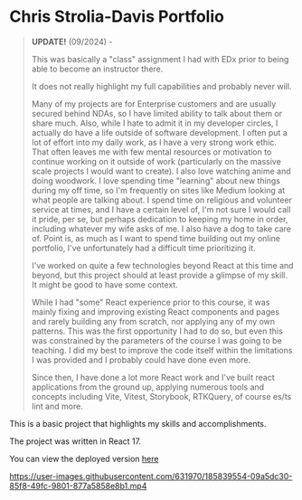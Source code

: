 # Chris Strolia-Davis Portfolio

> **UPDATE!** (09/2024) -
>
> This was basically a "class" assignment I had with EDx prior to being able to become an instructor there.
>
> It does not really highlight my full capabilities and probably never will.
>
> Many of my projects are for Enterprise customers and are usually secured behind NDAs, so I have limited ability
> to talk about them or share much. Also, while I hate to admit it in my developer circles, I actually do have a
> life outside of software development. I often put a lot of effort into my daily work, as I have a very strong
> work ethic. That often leaves me with few mental resources or motivation to continue working on it outside of
> work (particularly on the massive scale projects I would want to create). I also love watching anime and doing
> woodwork. I love spending time "learning" about new things during my off time, so I'm frequently on sites like
> Medium looking at what people are talking about. I spend time on religious and volunteer service at times, and
> I have a certain level of, I'm not sure I would call it pride, per se, but perhaps dedication to keeping my home
> in order, including whatever my wife asks of me. I also have a dog to take care of. Point is, as much as I want
> to spend time building out my online portfolio, I've unfortunately had a difficult time prioritizing it.
>
> I've worked on quite a few technologies beyond React at this time and beyond, but this project should at least
> provide a glimpse of my skill. It might be good to have some context.
>
> While I had "some" React experience prior to this course, it was mainly fixing and improving existing React
> components and pages and rarely building any from scratch, nor applying any of my own patterns. This was the
> first opportunity I had to do so, but even this was constrained by the parameters of the course I was going to
> be teaching. I did my best to improve the code itself within the limitations I was provided and I probably
> could have done even more.
>
> Since then, I have done a lot more React work and I've built react applications from the ground up, applying
> numerous tools and concepts including Vite, Vitest, Storybook, RTKQuery, of course es/ts lint and more.


This is a basic project that highlights my skills and accomplishments. 

The project was written in React 17.

You can view the deployed version [here](https://cstroliadavis.github.io/chris-strolia-davis-portfolio/)


https://user-images.githubusercontent.com/631970/185839554-09a5dc30-85f8-49fc-9801-877a5858e8b1.mp4

